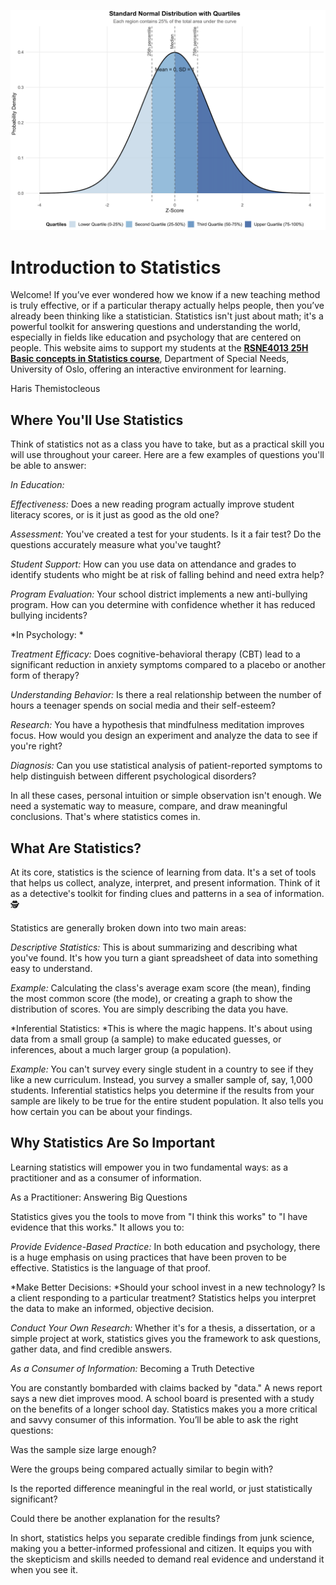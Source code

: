 ![stats](ns.png)

# Introduction to Statistics

Welcome! If you’ve ever wondered how we know if a new teaching method is truly effective, or if a particular therapy actually helps people, then you’ve already been thinking like a statistician. Statistics isn't just about math; it's a powerful toolkit for answering questions and understanding the world, especially in fields like education and psychology that are centered on people. This website aims to support my students at the <a href="https://uio.instructure.com/courses/59762">**RSNE4013 25H Basic concepts in Statistics course**</a>, Department of Special Needs, University of Oslo, offering an interactive environment for learning.

Haris Themistocleous

## Where You'll Use Statistics

Think of statistics not as a class you have to take, but as a practical skill you will use throughout your career. Here are a few examples of questions you'll be able to answer:

*In Education:* 

*Effectiveness:* Does a new reading program actually improve student literacy scores, or is it just as good as the old one?

*Assessment:* You've created a test for your students. Is it a fair test? Do the questions accurately measure what you've taught?

*Student Support:* How can you use data on attendance and grades to identify students who might be at risk of falling behind and need extra help?

*Program Evaluation:* Your school district implements a new anti-bullying program. How can you determine with confidence whether it has reduced bullying incidents?

*In Psychology: *

*Treatment Efficacy:* Does cognitive-behavioral therapy (CBT) lead to a significant reduction in anxiety symptoms compared to a placebo or another form of therapy?

*Understanding Behavior:* Is there a real relationship between the number of hours a teenager spends on social media and their self-esteem?

*Research:* You have a hypothesis that mindfulness meditation improves focus. How would you design an experiment and analyze the data to see if you're right?

*Diagnosis:* Can you use statistical analysis of patient-reported symptoms to help distinguish between different psychological disorders?

In all these cases, personal intuition or simple observation isn't enough. We need a systematic way to measure, compare, and draw meaningful conclusions. That's where statistics comes in.

## What Are Statistics?

At its core, statistics is the science of learning from data. It's a set of tools that helps us collect, analyze, interpret, and present information. Think of it as a detective's toolkit for finding clues and patterns in a sea of information. 🕵️

Statistics are generally broken down into two main areas:

*Descriptive Statistics:* This is about summarizing and describing what you've found. It's how you turn a giant spreadsheet of data into something easy to understand.

*Example:* Calculating the class's average exam score (the mean), finding the most common score (the mode), or creating a graph to show the distribution of scores. You are simply describing the data you have.

*Inferential Statistics: *This is where the magic happens. It's about using data from a small group (a sample) to make educated guesses, or inferences, about a much larger group (a population).

*Example:* You can't survey every single student in a country to see if they like a new curriculum. Instead, you survey a smaller sample of, say, 1,000 students. Inferential statistics helps you determine if the results from your sample are likely to be true for the entire student population. It also tells you how certain you can be about your findings.

## Why Statistics Are So Important

Learning statistics will empower you in two fundamental ways: as a practitioner and as a consumer of information.

As a Practitioner: Answering Big Questions

Statistics gives you the tools to move from "I think this works" to "I have evidence that this works." It allows you to:

*Provide Evidence-Based Practice:* In both education and psychology, there is a huge emphasis on using practices that have been proven to be effective. Statistics is the language of that proof.

*Make Better Decisions: *Should your school invest in a new technology? Is a client responding to a particular treatment? Statistics helps you interpret the data to make an informed, objective decision.

*Conduct Your Own Research:* Whether it's for a thesis, a dissertation, or a simple project at work, statistics gives you the framework to ask questions, gather data, and find credible answers.

*As a Consumer of Information:* Becoming a Truth Detective

You are constantly bombarded with claims backed by "data." A news report says a new diet improves mood. A school board is presented with a study on the benefits of a longer school day. Statistics makes you a more critical and savvy consumer of this information. You’ll be able to ask the right questions:

Was the sample size large enough?

Were the groups being compared actually similar to begin with?

Is the reported difference meaningful in the real world, or just statistically significant?

Could there be another explanation for the results?

In short, statistics helps you separate credible findings from junk science, making you a better-informed professional and citizen. It equips you with the skepticism and skills needed to demand real evidence and understand it when you see it.